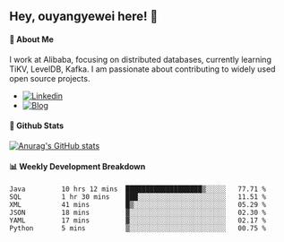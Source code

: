 ## Hey, ouyangyewei here! :wave:

#### :rocket: About Me
I work at Alibaba, focusing on distributed databases, currently learning TiKV, LevelDB, Kafka. I am passionate about contributing to widely used open source projects.

- [![Linkedin](https://img.shields.io/badge/LinkedIn-ouyangyewei-blue)](https://www.linkedin.com/in/ouyangyewei/)
- [![Blog](https://img.shields.io/badge/Blog-yeweiouyang-orange)](https://blog.csdn.net/yeweiouyang)

#### :star2: Github Stats
[![Anurag's GitHub stats](https://github-readme-stats.vercel.app/api?username=ouyangyewei&show_icons=true&cache_seconds=3600&theme=tokyonight)](https://github.com/anuraghazra/github-readme-stats)

#### :bar_chart: Weekly Development Breakdown
<!--START_SECTION:waka-->

```text
Java         10 hrs 12 mins  ███████████████████▒░░░░░   77.71 %
SQL          1 hr 30 mins    ███░░░░░░░░░░░░░░░░░░░░░░   11.51 %
XML          41 mins         █▒░░░░░░░░░░░░░░░░░░░░░░░   05.29 %
JSON         18 mins         ▓░░░░░░░░░░░░░░░░░░░░░░░░   02.30 %
YAML         17 mins         ▓░░░░░░░░░░░░░░░░░░░░░░░░   02.17 %
Python       5 mins          ▒░░░░░░░░░░░░░░░░░░░░░░░░   00.75 %
```

<!--END_SECTION:waka-->
